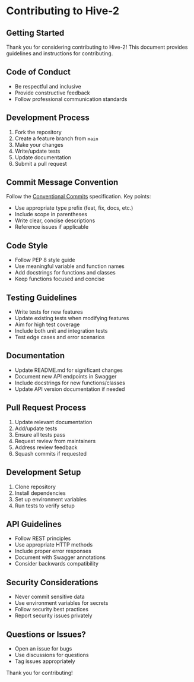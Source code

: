 # Contributing to Hive-2

## Getting Started

Thank you for considering contributing to Hive-2! This document provides guidelines and instructions for contributing.

## Code of Conduct

- Be respectful and inclusive
- Provide constructive feedback
- Follow professional communication standards

## Development Process

1. Fork the repository
2. Create a feature branch from `main`
3. Make your changes
4. Write/update tests
5. Update documentation
6. Submit a pull request

## Commit Message Convention

Follow the [Conventional Commits](COMMIT_CONVENTION.md) specification. Key points:

- Use appropriate type prefix (feat, fix, docs, etc.)
- Include scope in parentheses
- Write clear, concise descriptions
- Reference issues if applicable

## Code Style

- Follow PEP 8 style guide
- Use meaningful variable and function names
- Add docstrings for functions and classes
- Keep functions focused and concise

## Testing Guidelines

- Write tests for new features
- Update existing tests when modifying features
- Aim for high test coverage
- Include both unit and integration tests
- Test edge cases and error scenarios

## Documentation

- Update README.md for significant changes
- Document new API endpoints in Swagger
- Include docstrings for new functions/classes
- Update API version documentation if needed

## Pull Request Process

1. Update relevant documentation
2. Add/update tests
3. Ensure all tests pass
4. Request review from maintainers
5. Address review feedback
6. Squash commits if requested

## Development Setup

1. Clone repository
2. Install dependencies
3. Set up environment variables
4. Run tests to verify setup

## API Guidelines

- Follow REST principles
- Use appropriate HTTP methods
- Include proper error responses
- Document with Swagger annotations
- Consider backwards compatibility

## Security Considerations

- Never commit sensitive data
- Use environment variables for secrets
- Follow security best practices
- Report security issues privately

## Questions or Issues?

- Open an issue for bugs
- Use discussions for questions
- Tag issues appropriately

Thank you for contributing!
